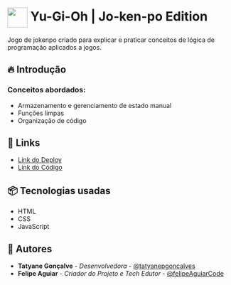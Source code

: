 <h1>
  <img align="center" width="45px" src="https://hermes.digitalinnovation.one/assets/diome/logo-minimized.png">
  Yu-Gi-Oh | Jo-ken-po Edition
</h1>

Jogo de jokenpo criado para explicar e praticar conceitos de lógica de programação aplicados a jogos.

## 🔥 Introdução
### Conceitos abordados:
- Armazenamento e gerenciamento de estado manual
- Funções limpas
- Organização de código

## 🔗 Links
- [Link do Deploy]()
- [Link do Código]()


## 📦 Tecnologias usadas
- HTML
- CSS
- JavaScript


## 👷 Autores
- **Tatyane Gonçalve** - *Desenvolvedora* - [@tatyanepgoncalves](https://github.com/tatyanepgoncalves)
- **Felipe Aguiar** - *Criador do Projeto e Tech Edutor* - [@felipeAguiarCode](https://github.com/felipeAguiarCode)